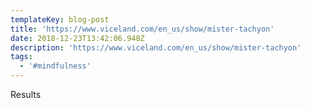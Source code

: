 ```yaml
---
templateKey: blog-post
title: 'https://www.viceland.com/en_us/show/mister-tachyon'
date: 2018-12-23T13:42:06.948Z
description: 'https://www.viceland.com/en_us/show/mister-tachyon'
tags:
  - '#mindfulness'
---
```

Results
